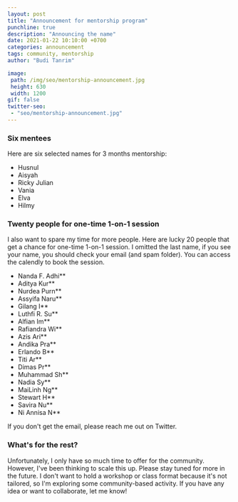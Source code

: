 ```yaml
---
layout: post
title: "Announcement for mentorship program"
punchline: true
description: "Announcing the name"
date: 2021-01-22 10:10:00 +0700
categories: announcement
tags: community, mentorship
author: "Budi Tanrim"

image:
 path: /img/seo/mentorship-announcement.jpg
 height: 630
 width: 1200
gif: false
twitter-seo: 
 - "seo/mentorship-announcement.jpg"
---
```


### Six mentees

Here are six selected names for 3 months mentorship:
- Husnul
- Aisyah
- Ricky Julian
- Vania
- Elva
- Hilmy


### Twenty people for one-time 1-on-1 session

I also want to spare my time for more people. Here are lucky 20 people that get a chance for one-time 1-on-1 session. I omitted the last name, if you see your name, you should check your email (and spam folder). You can access the calendly to book the session.

- Nanda F. Adhi**
- Aditya Kur**
- Nurdea Purn**
- Assyifa Naru**
- Gilang I**
- Luthfi R. Su**
- Alfian Im**
- Rafiandra Wi**
- Azis Ari**
- Andika Pra**
- Erlando B**
- Titi Ar**
- Dimas Pr**
- Muhammad Sh**
- Nadia Sy**
- MaiLinh Ng**
- Stewart H**
- Savira Nu**
- Ni Annisa N**

If you don't get the email, please reach me out on Twitter.

### What's for the rest?
Unfortunately, I only have so much time to offer for the community. However, I've been thinking to scale this up. Please stay tuned for more in the future. I don't want to hold a workshop or class format because it's not tailored, so I'm exploring some community-based activity. If you have any idea or want to collaborate, let me know!
